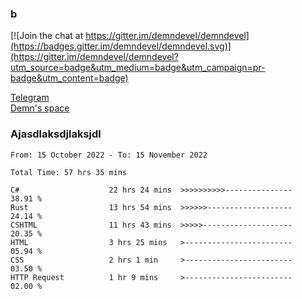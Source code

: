 ### b

[![Join the chat at https://gitter.im/demndevel/demndevel](https://badges.gitter.im/demndevel/demndevel.svg)](https://gitter.im/demndevel/demndevel?utm_source=badge&utm_medium=badge&utm_campaign=pr-badge&utm_content=badge)

[Telegram](https://t.me/demnometa) <br>
[Demn's space](http://demns.space)

### Ajasdlaksdjlaksjdl

<!--START_SECTION:waka-->

```text
From: 15 October 2022 - To: 15 November 2022

Total Time: 57 hrs 35 mins

C#                    22 hrs 24 mins  >>>>>>>>>>---------------   38.91 %
Rust                  13 hrs 54 mins  >>>>>>-------------------   24.14 %
CSHTML                11 hrs 43 mins  >>>>>--------------------   20.35 %
HTML                  3 hrs 25 mins   >------------------------   05.94 %
CSS                   2 hrs 1 min     >------------------------   03.50 %
HTTP Request          1 hr 9 mins     >------------------------   02.00 %
```

<!--END_SECTION:waka-->
